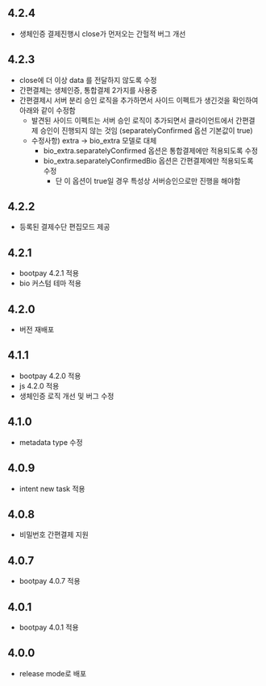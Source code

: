 ## 4.2.4
* 생체인증 결제진행시 close가 먼저오는 간헐적 버그 개선 

## 4.2.3
* close에 더 이상 data 를 전달하지 않도록 수정 
* 간편결제는 생체인증, 통합결제 2가지를 사용중
* 간편결제시 서버 분리 승인 로직을 추가하면서 사이드 이펙트가 생긴것을 확인하여 아래와 같이 수정함
    * 발견된 사이드 이펙트는 서버 승인 로직이 추가되면서 클라이언트에서 간편결제 승인이 진행되지 않는 것임 (separatelyConfirmed 옵션 기본값이 true)
    * 수정사항) extra -> bio_extra 모델로 대체
        * bio_extra.separatelyConfirmed 옵션은 통합결제에만 적용되도록 수정
        * bio_extra.separatelyConfirmedBio 옵션은 간편결제에만 적용되도록 수정
            - 단 이 옵션이 true일 경우 특성상 서버승인으로만 진행을 해야함

## 4.2.2
* 등록된 결제수단 편집모드 제공 

## 4.2.1
* bootpay 4.2.1 적용
* bio 커스텀 테마 적용  

## 4.2.0
* 버전 재배포

## 4.1.1
* bootpay 4.2.0 적용
* js 4.2.0 적용
* 생체인증 로직 개선 및 버그 수정 

## 4.1.0
* metadata type 수정 

## 4.0.9
* intent new task 적용 

## 4.0.8
* 비밀번호 간편결제 지원

## 4.0.7
* bootpay 4.0.7 적용

## 4.0.1
* bootpay 4.0.1 적용 

## 4.0.0
* release mode로 배포
   